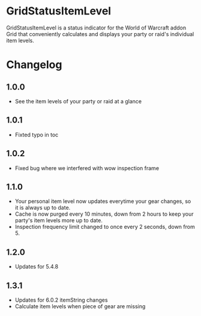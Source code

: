 GridStatusItemLevel
===================
GridStatusItemLevel is a status indicator for the World of Warcraft addon Grid that conveniently calculates and displays your party or raid's individual item levels.

Changelog
=========
## 1.0.0
* See the item levels of your party or raid at a glance

## 1.0.1
* Fixted typo in toc


## 1.0.2
* Fixed bug where we interfered with wow inspection frame

## 1.1.0
* Your personal item level now updates everytime your gear changes, so it is always up to date.
* Cache is now purged every 10 minutes, down from 2 hours to keep your party's item levels more up to date.
* Inspection frequency limit changed to once every 2 seconds, down from 5.

## 1.2.0
* Updates for 5.4.8

## 1.3.1
* Updates for 6.0.2 itemString changes
* Calculate item levels when piece of gear are missing
